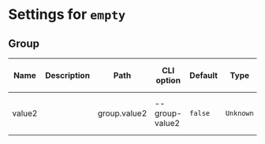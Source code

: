 # Settings for `empty`

## Group

| Name   | Description | Path         | CLI option     | Default | Type      | Required | Can be empty | Extensions                  |
| ------ | ----------- | ------------ | -------------- | ------- | --------- | -------- | ------------ | --------------------------- |
| value2 |             | group.value2 | --group-value2 | `false` | `Unknown` | No       | Yes          | roc-package-b, roc-plugin-b |
